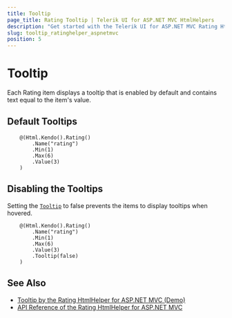 ```yaml
---
title: Tooltip
page_title: Rating Tooltip | Telerik UI for ASP.NET MVC HtmlHelpers
description: "Get started with the Telerik UI for ASP.NET MVC Rating HtmlHelper and learn how to configure the tooltip."
slug: tooltip_ratinghelper_aspnetmvc
position: 5
---
```


# Tooltip

Each Rating item displays a tooltip that is enabled by default and contains text equal to the item's value.

## Default Tooltips

```Razor
    @(Html.Kendo().Rating()
        .Name("rating")
        .Min(1)
        .Max(6)
        .Value(3)
    )
```

## Disabling the Tooltips

Setting the [`Tooltip`](https://docs.telerik.com/aspnet-mvc/api//Kendo.Mvc.UI.Fluent/RatingBuilder#tooltipsystemstring) to false prevents the items to display tooltips when hovered.

```Razor
    @(Html.Kendo().Rating()
        .Name("rating")
        .Min(1)
        .Max(6)
        .Value(3)
        .Tooltip(false)
    )
```

## See Also

* [Tooltip by the Rating HtmlHelper for ASP.NET MVC (Demo)](https://demos.telerik.com/aspnet-mvc/rating/tooltip)
* [API Reference of the Rating HtmlHelper for ASP.NET MVC](http://docs.telerik.com/aspnet-mvc/api/Kendo.Mvc/Rating)
